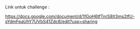 Link untuk challenge :

https://docs.google.com/document/d/1fGoH6tfTnrS8It3ms2tfU-sYdmFeaUhY7UVbS41Zdc8/edit?usp=sharing
